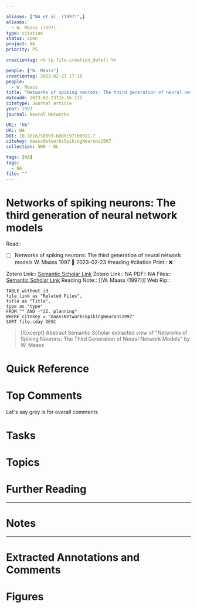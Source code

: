 ```yaml
---

aliases: ["NA et al. (1997)",]
aliases:
  - W. Maass (1997)
type: citation
status: open
project: NA
priority: P5

creationtag: <% tp.file.creation_date() %>

people: ["W. Maass"]
creationtag: 2023-02-23 17:16
people:
  - W. Maass
title: "Networks of spiking neurons: The third generation of neural network models"
dateadd: 2023-02-23T16:16:12Z
citetype: Journal Article
year: 1997
journal: Neural Networks

URL: "NA"
URL: NA
DOI: 10.1016/S0893-6080(97)00011-7
citekey: maassNetworksSpikingNeurons1997
collection: SNN - DL

tags: [NA]
tags:
  - NA
file: ""
---
```


# Networks of spiking neurons: The third generation of neural network models
Read:: 
- [ ] Networks of spiking neurons: The third generation of neural network models W. Maass 1997 🛫 2023-02-23 #reading #citation
Print::  ❌

Zotero Link:: [Semantic Scholar Link]()
Zotero Link:: NA
PDF:: NA
Files:: [Semantic Scholar Link](file:///)
Reading Note:: [[W. Maass (1997)]]
Web Rip:: 

```dataview
TABLE without id
file.link as "Related Files",
title as "Title",
type as "type"
FROM "" AND -"ZZ. planning"
WHERE citekey = "maassNetworksSpikingNeurons1997" 
SORT file.cday DESC
```


> [!Excerpt] Abstract
> Semantic Scholar extracted view of "Networks of Spiking Neurons: The Third Generation of Neural Network Models" by W. Maass


# Quick Reference

# Top Comments

Let's say grey is for overall comments

# Tasks

# Topics


# Further Reading 
 

----
# Notes


----
# Extracted Annotations and Comments


# Figures